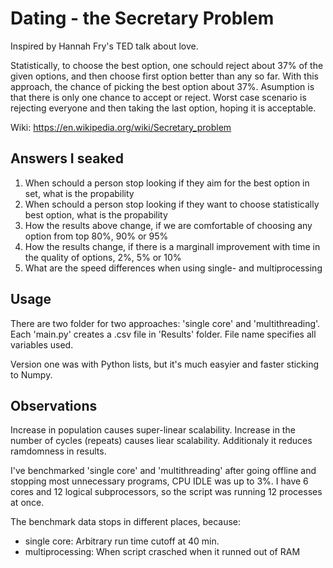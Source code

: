# Dating - the Secretary Problem
Inspired by Hannah Fry's TED talk about love.

Statistically, to choose the best option, one schould reject about 37% of the given options, and then choose first option better than any so far. With this approach, the chance of picking the best option about 37%. Asumption is that there is only one chance to accept or reject. Worst case scenario is rejecting everyone and then taking the last option, hoping it is acceptable.

Wiki: https://en.wikipedia.org/wiki/Secretary_problem

## Answers I seaked
1. When schould a person stop looking if they aim for the best option in set, what is the propability
2. When schould a person stop looking if they want to choose statistically best option, what is the propability
3. How the results above change, if we are comfortable of choosing any option from top 80%, 90% or 95%
4. How the results change, if there is a marginall improvement with time in the quality of options, 2%, 5% or 10%
5. What are the speed differences when using single- and multiprocessing

## Usage
There are two folder for two approaches: 'single core' and 'multithreading'.
Each 'main.py' creates a .csv file in 'Results' folder. File name specifies all variables used.

Version one was with Python lists, but it's much easyier and faster sticking to Numpy.

## Observations
Increase in population causes super-linear scalability.
Increase in the number of cycles (repeats) causes liear scalability. Additionaly it reduces ramdomness in results.

I've benchmarked 'single core' and 'multithreading' after going offline and stopping most unnecessary programs, CPU IDLE was up to 3%. I have 6 cores and 12 logical subprocessors, so the script was running 12 processes at once.

The benchmark data stops in different places, because:
- single core: Arbitrary run time cutoff at 40 min.
- multiprocessing: When script crasched when it runned out of RAM
